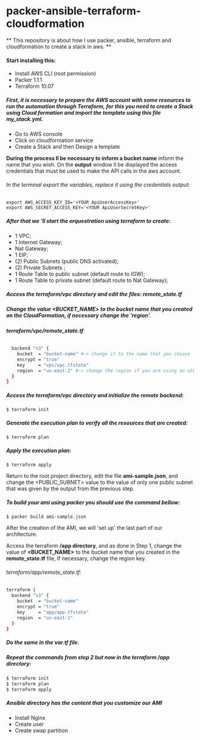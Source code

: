 # packer-ansible-terraform-cloudformation

** This repository is about how I use packer, ansible, terraform and cloudformation to create a stack in aws. **

#### Start installing this:

- Install AWS CLI (root permission)
- Packer  1.1.1
- Terraform 10.07


##### First, it is necessary to prepare the AWS account with some resources to run the automation through Terraform, for this you need to create a **Stack** using Cloud formation and import the template using this file **my_stack.yml.**

- Go to AWS console
- Click on cloudformation service
- Create a Stack and then Design a template

**During the process ll be necessary to inform a bucket name** inform the name that you wish.
On the **output** window ll be displayed the access credentials that must be used to make the API calls in the aws account.

###### In the terminal export the variables, replace it using the credentials output:

```
export AWS_ACCESS_KEY_ID='<YOUR ApiUserAccessKey>'
export AWS_SECRET_ACCESS_KEY='<YOUR ApiUserSecretKey>'
```
##### After that we 'll start the orquestration using **terraform** to create:

- 1 VPC;
- 1 Internet Gateway;
- Nat Gateway;
- 1 EIP;
- (2) Public Subnets (public DNS activated);
- (2) Private Subnets ;
- 1 Route Table to public subnet (default route to IGW);
- 1 Route Table to private subnet (default route to Nat Gateway);


##### Access the **terraform/vpc directory** and edit the files: **remote_state.tf**

#####  Change the value **<BUCKET_NAME>** to the bucket name that you created on the CloudFormation, if necessary change the 'region'.

###### **terraform/vpc/remote_state.tf** 
```sh
  backend "s3" {
    bucket  = "bucket-name" #-> change it to the name that you choose
    encrypt = "true"
    key     = "vpc/vpc.tfstate"
    region  = "us-east-1" #-> change the region if you are using an other region
  }
}
```
##### Access the terraform/vpc directory and initialize the remote backend:
```$ terraform init ```

##### Generate the execution plan to verify all the resources that are created:
```$ terraform plan```

##### Apply the execution plan:
```$ terraform apply ```

 Return to the root project  directory, edit the file **ami-sample.json**, and change the <PUBLIC_SUBNET> value to the value of only one public subnet that was given by the output from the previous step.

##### To build your ami using packer you should use the command bellow:

```$ packer build ami-sample.json ```

After the creation of the AMI, we will 'set up' the last part of our architecture.

 Access the terraform **/app directory**, and as done in Step 1, change the value of **<BUCKET_NAME>** to the bucket name that you created in the **remote_state.tf** file, If necessary, change the region key.

###### terraform/app/remote_state.tf:

```sh
terraform {
  backend "s3" {
    bucket  = "bucket-name"
    encrypt = "true"
    key     = "app/app.tfstate"
    region  = "us-east-1"
  }
}
```
##### Do the same in the var.tf file.

##### Repeat the commands from step 2 but now in the terraform /app directory:
```sh
$ terraform init
$ terraform plan
$ terraform apply
```


##### Ansible directory has the content that you customize our AMI 
- Install Nginx
- Create user
- Create swap partition

